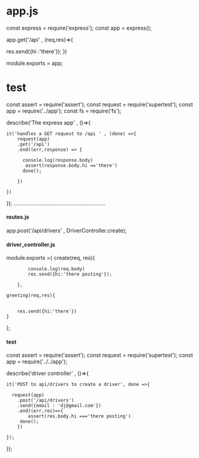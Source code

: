 
# app.js
const express = require('express');
const app = express();


app.get('/api' , (req,res)=>{

res.send({hi :'there'});
})

module.exports = app;


# test
const assert = require('assert');
const request = require('supertest');
const app = require('../app');
const fs = require('fs');


describe('The express app' , ()=>{

    it('handles a GET request to /api ' , (done) =>{
        request(app)
        .get('/api')
        .end((err,response) => {
    
          console.log(response.body)
           assert(response.body.hi =='there')
          done();

        }) 

    })

});
............................................................

#### routes.js
  app.post('/api/drivers' , DriverController.create);

#### driver_controller.js

module.exports ={
        create(req, res){
            
            console.log(req.body)
            res.send({hi:'there posting'});

        },

    greeting(req,res){

        
        res.send({hi:'there'})
    } 


};
        
  #### 
  
#### test
const assert = require('assert');
const request = require('supertest');
const app = require('../../app');



describe('driver controller' , ()=>{

    it('POST to api/drivers to create a driver', done =>{

      request(app)
        .post('/api/drivers')
        .send({email : 'dj@gmail.com'})
        .end((err,res)=>{
            assert(res.body.hi ==='there posting')
         done();
        })

    });


});








